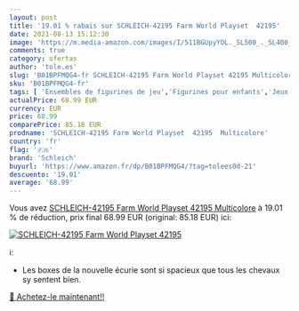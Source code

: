 ```yaml
---
layout: post
title: '19.01 % rabais sur SCHLEICH-42195 Farm World Playset  42195'
date: 2021-08-13 15:12:30
image: 'https://m.media-amazon.com/images/I/511BGUpyYOL._SL500_._SL400_.jpg'
comments: true
category: ofertas
author: 'tole.es'
slug: 'B01BPFMQG4-fr SCHLEICH-42195 Farm World Playset 42195 Multicolore'
sku: 'B01BPFMQG4-fr'
tags: [ 'Ensembles de figurines de jeu','Figurines pour enfants','Jeux et Jouets','Jeux et jouets','schleich', ]
actualPrice: 68.99 EUR
currency: EUR
price: 68.99
comparePrice: 85.18 EUR
prodname: 'SCHLEICH-42195 Farm World Playset  42195  Multicolore'
country: 'fr'
flag: '🇫🇷'
brand: 'Schleich'
buyurl: 'https://www.amazon.fr/dp/B01BPFMQG4/?tag=tolees0d-21'
descuento: '19.01'
average: '68.99'
---
```


Vous avez [SCHLEICH-42195 Farm World Playset  42195  Multicolore](https://www.amazon.fr/dp/B01BPFMQG4/?tag=tolees0d-21)  à  19.01 % de réduction, prix final  68.99 EUR (original: 85.18 EUR) ici:

[![SCHLEICH-42195 Farm World Playset  42195](https://m.media-amazon.com/images/I/511BGUpyYOL._SL500_._SL400_.jpg)](https://www.amazon.fr/dp/B01BPFMQG4/?tag=tolees0d-21)

ℹ️:

- Les boxes de la nouvelle écurie sont si spacieux que tous les chevaux sy sentent bien.

[🛒 Achetez-le maintenant!!](https://www.amazon.fr/dp/B01BPFMQG4/?tag=tolees0d-21)
